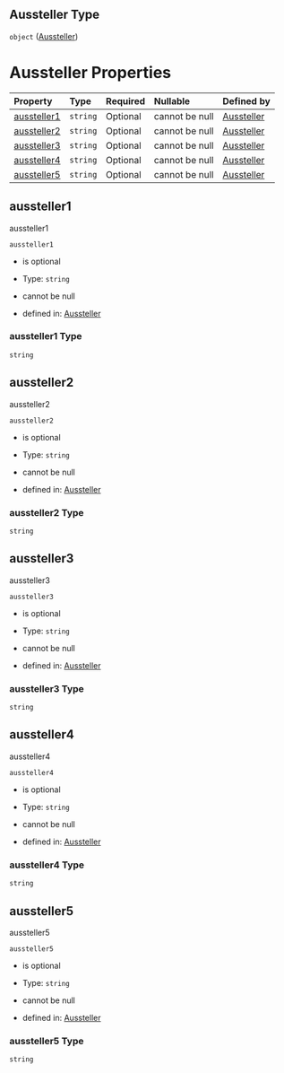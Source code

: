 ## Aussteller Type

`object` ([Aussteller](aussteller.md))

# Aussteller Properties

| Property                    | Type     | Required | Nullable       | Defined by                                                                                                                                                                          |
| :-------------------------- | :------- | :------- | :------------- | :---------------------------------------------------------------------------------------------------------------------------------------------------------------------------------- |
| [aussteller1](#aussteller1) | `string` | Optional | cannot be null | [Aussteller](aussteller-properties-aussteller1.md "https://raw.githubusercontent.com/conuti-gmbh/bo4e-schema/master/schemas/v1/com/Aussteller.schema.json#/properties/aussteller1") |
| [aussteller2](#aussteller2) | `string` | Optional | cannot be null | [Aussteller](aussteller-properties-aussteller2.md "https://raw.githubusercontent.com/conuti-gmbh/bo4e-schema/master/schemas/v1/com/Aussteller.schema.json#/properties/aussteller2") |
| [aussteller3](#aussteller3) | `string` | Optional | cannot be null | [Aussteller](aussteller-properties-aussteller3.md "https://raw.githubusercontent.com/conuti-gmbh/bo4e-schema/master/schemas/v1/com/Aussteller.schema.json#/properties/aussteller3") |
| [aussteller4](#aussteller4) | `string` | Optional | cannot be null | [Aussteller](aussteller-properties-aussteller4.md "https://raw.githubusercontent.com/conuti-gmbh/bo4e-schema/master/schemas/v1/com/Aussteller.schema.json#/properties/aussteller4") |
| [aussteller5](#aussteller5) | `string` | Optional | cannot be null | [Aussteller](aussteller-properties-aussteller5.md "https://raw.githubusercontent.com/conuti-gmbh/bo4e-schema/master/schemas/v1/com/Aussteller.schema.json#/properties/aussteller5") |

## aussteller1

aussteller1

`aussteller1`

*   is optional

*   Type: `string`

*   cannot be null

*   defined in: [Aussteller](aussteller-properties-aussteller1.md "https://raw.githubusercontent.com/conuti-gmbh/bo4e-schema/master/schemas/v1/com/Aussteller.schema.json#/properties/aussteller1")

### aussteller1 Type

`string`

## aussteller2

aussteller2

`aussteller2`

*   is optional

*   Type: `string`

*   cannot be null

*   defined in: [Aussteller](aussteller-properties-aussteller2.md "https://raw.githubusercontent.com/conuti-gmbh/bo4e-schema/master/schemas/v1/com/Aussteller.schema.json#/properties/aussteller2")

### aussteller2 Type

`string`

## aussteller3

aussteller3

`aussteller3`

*   is optional

*   Type: `string`

*   cannot be null

*   defined in: [Aussteller](aussteller-properties-aussteller3.md "https://raw.githubusercontent.com/conuti-gmbh/bo4e-schema/master/schemas/v1/com/Aussteller.schema.json#/properties/aussteller3")

### aussteller3 Type

`string`

## aussteller4

aussteller4

`aussteller4`

*   is optional

*   Type: `string`

*   cannot be null

*   defined in: [Aussteller](aussteller-properties-aussteller4.md "https://raw.githubusercontent.com/conuti-gmbh/bo4e-schema/master/schemas/v1/com/Aussteller.schema.json#/properties/aussteller4")

### aussteller4 Type

`string`

## aussteller5

aussteller5

`aussteller5`

*   is optional

*   Type: `string`

*   cannot be null

*   defined in: [Aussteller](aussteller-properties-aussteller5.md "https://raw.githubusercontent.com/conuti-gmbh/bo4e-schema/master/schemas/v1/com/Aussteller.schema.json#/properties/aussteller5")

### aussteller5 Type

`string`
